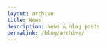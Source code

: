 ```yaml
---
layout: archive
title: News
description: News & blog posts
permalink: /blog/archive/
---
```


<!-- Content here would shop up above your list of posts -->
